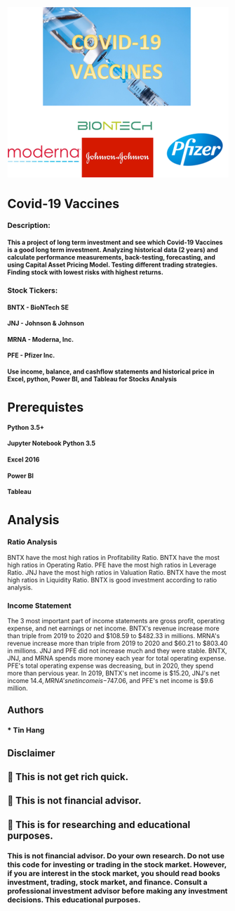<img src="Covid_19.PNG">

# Covid-19 Vaccines

### Description:
#### This a project of long term investment and see which Covid-19 Vaccines is a good long term investment. Analyzing historical data (2 years) and calculate performance measurements, back-testing, forecasting, and using Capital Asset Pricing Model. Testing different trading strategies. Finding stock with lowest risks with highest returns.  
### Stock Tickers:
#### BNTX - BioNTech SE  
#### JNJ - Johnson & Johnson      
#### MRNA - Moderna, Inc.  
#### PFE - Pfizer Inc.  

#### Use income, balance, and cashflow statements and historical price in Excel, python, Power BI, and Tableau for Stocks Analysis


# Prerequistes  

#### Python 3.5+

#### Jupyter Notebook Python 3.5  

#### Excel 2016

#### Power BI  

#### Tableau

# Analysis  
### Ratio Analysis  
BNTX have the most high ratios in Profitability Ratio. BNTX have the most high ratios in Operating Ratio. PFE have the most high ratios in Leverage Ratio. JNJ have the most high ratios in Valuation Ratio. BNTX have the most high ratios in Liquidity Ratio. BNTX is good investment according to ratio analysis.    
### Income Statement  
The 3 most important part of income statements are gross profit, operating expense, and net earnings or net income. BNTX's revenue increase more than triple from 2019 to 2020 and $108.59 to $482.33 in millions.  MRNA's revenue increase more than triple from 2019 to 2020 and $60.21 to $803.40 in millions. JNJ and PFE did not increase much and they were stable. BNTX, JNJ, and MRNA spends more money each year for total operating expense. PFE's total operating expense was decreasing, but in 2020, they spend more than pervious year.  In 2019, BNTX's net income is $15.20, JNJ's net income $14.4, MRNA's net income is -$747.06, and PFE's net income is $9.6 million.  

## Authors  
### * Tin Hang  

## Disclaimer  
## 🔴 This is not get rich quick.  
## 🔴 This is not financial advisor.   
## 🔴 This is for researching and educational purposes.  
### This is not financial advisor. Do your own research. Do not use this code for investing or trading in the stock market. However, if you are interest in the stock market, you should read books investment, trading, stock market, and finance. Consult a professional investment advisor before making any investment decisions. This educational purposes.  

